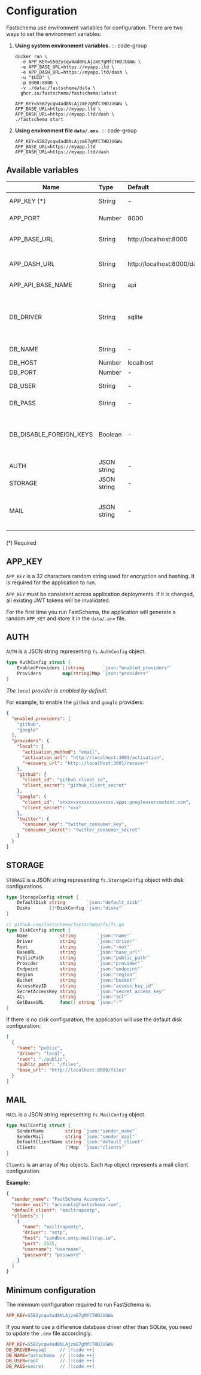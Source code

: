 # Configuration

Fastschema use environment variables for configuration. There are two ways to set the environment variables:

1. **Using system environment variables.**
   ::: code-group

   ```bash{2-4} [Docker]
   docker run \
     -e APP_KEY=S5BZycqw4ad8NLAjzmE7gMfCTHDJUGWu \
     -e APP_BASE_URL=https://myapp.ltd \
     -e APP_DASH_URL=https://myapp.ltd/dash \
     -u "$UID" \
     -p 8000:8000 \
     -v ./data:/fastschema/data \
     ghcr.io/fastschema/fastschema:latest
   ```

   ```bash{1-3} [Executable]
   APP_KEY=S5BZycqw4ad8NLAjzmE7gMfCTHDJUGWu \
   APP_BASE_URL=https://myapp.ltd \
   APP_DASH_URL=https://myapp.ltd/dash \
   ./fastschema start
   ```

2. **Using environment file `data/.env`.**
   ::: code-group

   ```ini{1-3} [data/.env]
   APP_KEY=S5BZycqw4ad8NLAjzmE7gMfCTHDJUGWu
   APP_BASE_URL=https://myapp.ltd
   APP_DASH_URL=https://myapp.ltd/dash
   ```

## Available variables

| Name                        | Type        | Default                    |                                                          Description |
| --------------------------- | :---------- | :------------------------- | -------------------------------------------------------------------: |
| APP_KEY (\*)                | String      | -                          |                                                      Application key |
| APP_PORT                    | Number      | 8000                       |                                                     Application port |
| APP_BASE_URL                | String      | http://localhost:8000      |                                      The Base URL of the application |
| APP_DASH_URL                | String      | http://localhost:8000/dash |                                  The Base URL of the admin dashboard |
| APP_API_BASE_NAME           | String      | api                        |                                                    The API namespace |
| DB_DRIVER                   | String      | sqlite                     |      Database driver. Available values:<br>`sqlite`, `mysql`, `pgx`. |
| DB_NAME                     | String      | -                          |                                                        Database name |
| DB_HOST                     | Number      | localhost                  |                                                        Database host |
| DB_PORT                     | Number      | -                          |                                                        Database port |
| DB_USER                     | String      | -                          |                                                        Database user |
| DB_PASS                     | String      | -                          |                                                    Database password |
| DB_DISABLE_FOREIGN_KEYS     | Boolean     | -                          |     Database disable foreign keys. Available values: `true`, `false` |
| AUTH                        | JSON string | -                          |                                          Auth provider configuration |
| STORAGE                     | JSON string | -                          |                                         Array of disk configurations |
| MAIL                        | JSON string | -                          |                   Mail configuration that implements `fs.MailConfig` |

<div class="tip custom-block" style="padding-top:8px;">
(*) Required
</div>

## APP_KEY

`APP_KEY` is a 32 characters random string used for encryption and hashing. It is required for the application to run.

`APP_KEY` must be consistent across application deployments. If it is changed, all existing JWT tokens will be invalidated.

For the first time you run FastSchema, the application will generate a random `APP_KEY` and store it in the `data/.env` file.


## AUTH

`AUTH` is a JSON string representing `fs.AuthConfig` object.

```go
type AuthConfig struct {
	EnabledProviders []string       `json:"enabled_providers"`
	Providers        map[string]Map `json:"providers"`
}
```

*The `local` provider is enabled by default.*

For example, to enable the `github` and `google` providers:

```json
{
  "enabled_providers": [
    "github",
    "google"
  ],
  "providers": {
    "local": {
      "activation_method": "email",
      "activation_url": "http://localhost:3001/activation",
      "recovery_url": "http://localhost:3001/recover"
    },
    "github": {
      "client_id": "github_client_id",
      "client_secret": "github_client_secret"
    },
    "google": {
      "client_id": "xxxxxxxxxxxxxxxxxxxx.apps.googleusercontent.com",
      "client_secret": "xxx"
    },
    "twitter": {
      "consumer_key": "twitter_consumer_key",
      "consumer_secret": "twitter_consumer_secret"
    }
  }
}
```

## STORAGE

`STORAGE` is a JSON string representing `fs.StorageConfig` object with disk configurations.

```go
type StorageConfig struct {
	DefaultDisk string        `json:"default_disk"`
	Disks       []*DiskConfig `json:"disks"`
}
```

```go
// github.com/fastschema/fastschema/fs/fs.go
type DiskConfig struct {
	Name            string        `json:"name"`
	Driver          string        `json:"driver"`
	Root            string        `json:"root"`
	BaseURL         string        `json:"base_url"`
	PublicPath      string        `json:"public_path"`
	Provider        string        `json:"provider"`
	Endpoint        string        `json:"endpoint"`
	Region          string        `json:"region"`
	Bucket          string        `json:"bucket"`
	AccessKeyID     string        `json:"access_key_id"`
	SecretAccessKey string        `json:"secret_access_key"`
	ACL             string        `json:"acl"`
	GetBaseURL      func() string `json:"-"`
}
```

If there is no disk configuration, the application will use the default disk configuration:

```json
[
  {
    "name": "public",
    "driver": "local",
    "root": "./public",
    "public_path": "/files",
    "base_url": "http://localhost:8000/files"
  }
]
```

## MAIL

`MAIL` is a JSON string representing `fs.MailConfig` object.

```go
type MailConfig struct {
	SenderName        string `json:"sender_name"`
	SenderMail        string `json:"sender_mail"`
	DefaultClientName string `json:"default_client"`
	Clients           []Map  `json:"clients"`
}
```

`Clients` is an array of `Map` objects. Each `Map` object represents a mail client configuration.

**Example:**

```json
{
  "sender_name": "FastSchema Accounts",
  "sender_mail": "accounts@fastschema.com",
  "default_client": "mailtrapsmtp",
  "clients": [
    {
      "name": "mailtrapsmtp",
      "driver": "smtp",
      "host": "sandbox.smtp.mailtrap.io",
      "port": 2525,
      "username": "username",
      "password": "password"
    }
  ]
}
```

## Minimum configuration

The minimum configuration required to run FastSchema is:

```ini
APP_KEY=S5BZycqw4ad8NLAjzmE7gMfCTHDJUGWu
```

If you want to use a difference database driver other than SQLite, you need to update the `.env` file accordingly.

```ini
APP_KEY=S5BZycqw4ad8NLAjzmE7gMfCTHDJUGWu
DB_DRIVER=mysql     // [!code ++]
DB_NAME=fastschema  // [!code ++]
DB_USER=root        // [!code ++]
DB_PASS=secret      // [!code ++]
```
